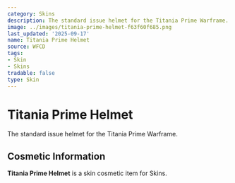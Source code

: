 ```yaml
---
category: Skins
description: The standard issue helmet for the Titania Prime Warframe.
image: ../images/titania-prime-helmet-f63f60f685.png
last_updated: '2025-09-17'
name: Titania Prime Helmet
source: WFCD
tags:
- Skin
- Skins
tradable: false
type: Skin
---
```


# Titania Prime Helmet

The standard issue helmet for the Titania Prime Warframe.

## Cosmetic Information

**Titania Prime Helmet** is a skin cosmetic item for Skins.

